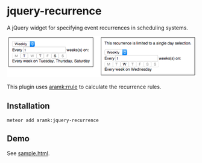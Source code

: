 jquery-recurrence
=================

A jQuery widget for specifying event recurrences in scheduling systems.

![screenshot](docs/screenshots/jquery-recurrence.png?raw=true)

This plugin uses [aramk:rrule](https://github.com/aramk/rrule) to calculate the recurrence rules.

## Installation

	meteor add aramk:jquery-recurrence
	
## Demo

See [sample.html](sample.html).